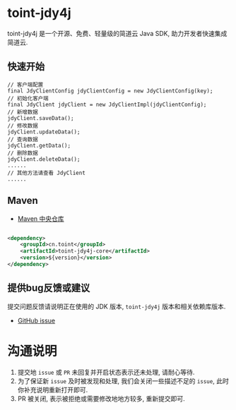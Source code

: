 # toint-jdy4j

toint-jdy4j 是一个开源、免费、轻量级的简道云 Java SDK, 助力开发者快速集成简道云.

## 快速开始

```
// 客户端配置
final JdyClientConfig jdyClientConfig = new JdyClientConfig(key);
// 初始化客户端
final JdyClient jdyClient = new JdyClientImpl(jdyClientConfig);
// 新增数据
jdyClient.saveData();
// 修改数据
jdyClient.updateData();
// 查询数据
jdyClient.getData();
// 删除数据
jdyClient.deleteData();
......
// 其他方法请查看 JdyClient
......
```

## Maven

- [Maven 中央仓库](https://central.sonatype.com/artifact/cn.toint/toint-jdy4j-core)

```xml

<dependency>
    <groupId>cn.toint</groupId>
    <artifactId>toint-jdy4j-core</artifactId>
    <version>${version}</version>
</dependency>
```

## 提供bug反馈或建议

提交问题反馈请说明正在使用的 JDK 版本, `toint-jdy4j` 版本和相关依赖库版本.

- [GitHub  issue](https://github.com/toint-admin/toint-jdy4j/issues)

# 沟通说明

1. 提交地 `issue` 或 `PR` 未回复并开启状态表示还未处理, 请耐心等待.
2. 为了保证新 `issue` 及时被发现和处理, 我们会关闭一些描述不足的 `issue`, 此时你补充说明重新打开即可.
3. PR 被关闭, 表示被拒绝或需要修改地地方较多, 重新提交即可.